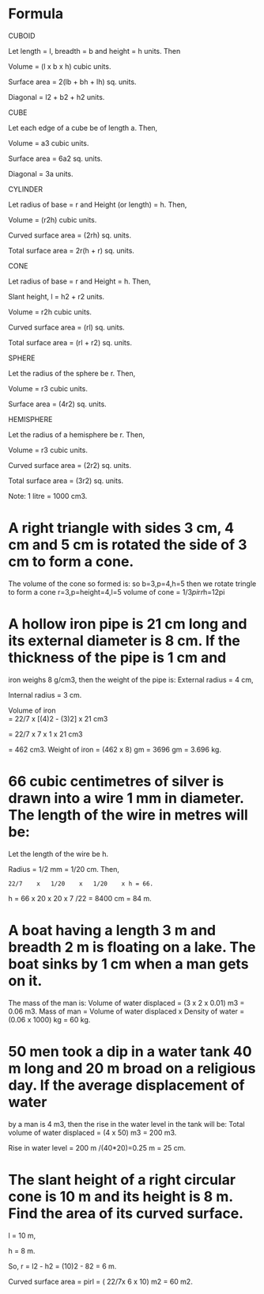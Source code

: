 # Formula
CUBOID

Let length = l, breadth = b and height = h units. Then

Volume = (l x b x h) cubic units.

Surface area = 2(lb + bh + lh) sq. units.

Diagonal = l2 + b2 + h2 units.

CUBE

Let each edge of a cube be of length a. Then,

Volume = a3 cubic units.

Surface area = 6a2 sq. units.

Diagonal = 3a units.

CYLINDER

Let radius of base = r and Height (or length) = h. Then,

Volume = (r2h) cubic units.

Curved surface area = (2rh) sq. units.

Total surface area = 2r(h + r) sq. units.

CONE

Let radius of base = r and Height = h. Then,

Slant height, l = h2 + r2 units.

Volume = r2h cubic units.

Curved surface area = (rl) sq. units.

Total surface area = (rl + r2) sq. units.

SPHERE

Let the radius of the sphere be r. Then,

Volume = r3 cubic units.

Surface area = (4r2) sq. units.

HEMISPHERE

Let the radius of a hemisphere be r. Then,

Volume = r3 cubic units.

Curved surface area = (2r2) sq. units.

Total surface area = (3r2) sq. units.

Note: 1 litre = 1000 cm3.
# A right triangle with sides 3 cm, 4 cm and 5 cm is rotated the side of 3 cm to form a cone. 
The volume of the cone so formed is:
so b=3,p=4,h=5
then we rotate tringle to form a cone r=3,p=height=4,l=5
volume of cone = 1/3*pi*r*r*h=12pi
#  A hollow iron pipe is 21 cm long and its external diameter is 8 cm. If the thickness of the pipe is 1 cm and 
iron weighs 8 g/cm3,
then the weight of the pipe is:
External radius = 4 cm,

Internal radius = 3 cm.

Volume of iron	
=		22/7	x [(4)2 - (3)2] x 21	cm3

=		22/7	x 7 x 1 x 21	cm3

= 462 cm3.
 Weight of iron = (462 x 8) gm = 3696 gm = 3.696 kg.
 # 66 cubic centimetres of silver is drawn into a wire 1 mm in diameter. The length of the wire in metres will be:
 Let the length of the wire be h.

Radius =	1/2	mm	=	1/20	cm.	Then,

	22/7	x	1/20	x	1/20	x h = 66.

 h =		66 x 20 x 20 x 7	/22	= 8400 cm = 84 m.
# A boat having a length 3 m and breadth 2 m is floating on a lake. The boat sinks by 1 cm when a man gets on it.
The mass of the man is:
Volume of water displaced	= (3 x 2 x 0.01) m3
= 0.06 m3.
 Mass of man	= Volume of water displaced x Density of water
= (0.06 x 1000) kg
= 60 kg.
# 50 men took a dip in a water tank 40 m long and 20 m broad on a religious day. If the average displacement of water 
by a man is 4 m3,
then the rise in the water level in the tank will be:
Total volume of water displaced = (4 x 50) m3 = 200 m3.

 Rise in water level =		200	m /(40*20)=0.25 m = 25 cm.
 # The slant height of a right circular cone is 10 m and its height is 8 m. Find the area of its curved surface.
 l = 10 m,

h = 8 m.

So, r = l2 - h2 = (10)2 - 82 = 6 m.

 Curved surface area = pirl = ( 22/7x 6 x 10) m2 = 60 m2.




































